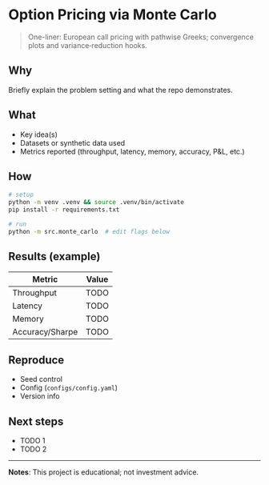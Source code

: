 # Option Pricing via Monte Carlo

> One-liner: European call pricing with pathwise Greeks; convergence plots and variance‑reduction hooks.

## Why
Briefly explain the problem setting and what the repo demonstrates.

## What
- Key idea(s)
- Datasets or synthetic data used
- Metrics reported (throughput, latency, memory, accuracy, P&L, etc.)

## How
```bash
# setup
python -m venv .venv && source .venv/bin/activate
pip install -r requirements.txt

# run
python -m src.monte_carlo  # edit flags below
```

## Results (example)
| Metric | Value |
|---|---|
| Throughput | TODO |
| Latency | TODO |
| Memory | TODO |
| Accuracy/Sharpe | TODO |

## Reproduce
- Seed control
- Config (`configs/config.yaml`)
- Version info

## Next steps
- TODO 1
- TODO 2

---
**Notes**: This project is educational; not investment advice.

